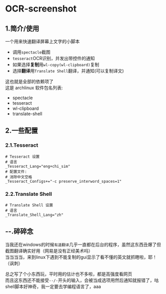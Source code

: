 # OCR-screenshot

## 1.简介/使用

一个用来快速翻译屏幕上文字的小脚本

- 调用`spectacle`截图
- `tesseract`OCR识别，并发出带控件的通知
- 如果选择**复制**用`wl-copy(wl-clipboard)`复制
- 选择**翻译**用`Translate Shell`翻译，并通知(可以复制译文)

这也就是全部的依赖项了\
这是 archlinux 软件包名列表:

- spectacle
- tesseract
- wl-clipboard
- translate-shell

## 2.一些配置

### 2.1.Tesseract

```shell
# Tesseract 设置
# 语言
_Tesseract_Lang="eng+chi_sim"
# 配置文件:
# 消除中文空格
_Tesseract_Configs+="-c preserve_interword_spaces=1"
```

### 2.2.Translate Shell

```shell
# Translate Shell 设置 
# 语言
_Translate_Shell_Lang="zh"
```

## --.碎碎念

当我还在windows的时候`有道翻译`几乎一直都在后台的程序，虽然这东西丑爆了但截图翻译确实好用（网易是没有正经美术吗）\
当当当当，来到linux下遇到不能复制的gui显示了看不懂的英文就抓瞎啦，耶！（讽刺）

总之写了个小东西玩，平时用的估计也不多啦，都是高强度看网页\
而且这东西还不能接受`--/-`开头的输入，会被当成选项用然后通知就报错了，咕\
shell脚本好神奇，我一定要去学编程语言了，aaa
